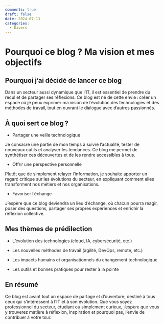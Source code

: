 ```yaml
---
comments: true
draft: false 
date: 2024-07-11
categories:
  - Divers
---
```


# Pourquoi ce blog ? Ma vision et mes objectifs

## Pourquoi j’ai décidé de lancer ce blog

Dans un secteur aussi dynamique que l’IT, il est essentiel de prendre du recul et de partager ses réflexions. Ce blog est né de cette envie : créer un espace où je peux exprimer ma vision de l’évolution des technologies et des méthodes de travail, tout en ouvrant le dialogue avec d’autres passionnés.

## À quoi sert ce blog ?

- Partager une veille technologique

Je consacre une partie de mon temps à suivre l’actualité, tester de nouveaux outils et analyser les tendances. Ce blog me permet de synthétiser ces découvertes et de les rendre accessibles à tous.

- Offrir une perspective personnelle

Plutôt que de simplement relayer l’information, je souhaite apporter un regard critique sur les évolutions du secteur, en expliquant comment elles transforment nos métiers et nos organisations.

- Favoriser l’échange

J’espère que ce blog deviendra un lieu d’échange, où chacun pourra réagir, poser des questions, partager ses propres expériences et enrichir la réflexion collective.

## Mes thèmes de prédilection

- L’évolution des technologies (cloud, IA, cybersécurité, etc.)

- Les nouvelles méthodes de travail (agilité, DevOps, remote, etc.)

- Les impacts humains et organisationnels du changement technologique

- Les outils et bonnes pratiques pour rester à la pointe

## En résumé

Ce blog est avant tout un espace de partage et d’ouverture, destiné à tous ceux qui s’intéressent à l’IT et à son évolution. Que vous soyez professionnel du secteur, étudiant ou simplement curieux, j’espère que vous y trouverez matière à réflexion, inspiration et pourquoi pas, l’envie de contribuer à votre tour.
